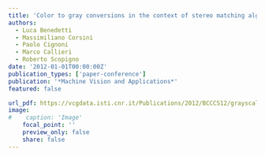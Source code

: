 ```yaml
---
title: 'Color to gray conversions in the context of stereo matching algorithms'
authors:
  - Luca Benedetti
  - Massimiliano Corsini
  - Paolo Cignoni
  - Marco Callieri
  - Roberto Scopigno
date: '2012-01-01T00:00:00Z'
publication_types: ['paper-conference']
publication: '*Machine Vision and Applications*'
featured: false

url_pdf: https://vcgdata.isti.cnr.it/Publications/2012/BCCCS12/grayscale_matching_preprint.pdf
image:
#    caption: 'Image'
    focal_point: ''
    preview_only: false
    share: false
---
```

